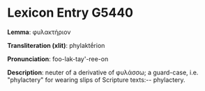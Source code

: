 # Lexicon Entry G5440

**Lemma**: φυλακτήριον

**Transliteration (xlit)**: phylaktḗrion

**Pronunciation**: foo-lak-tay'-ree-on

**Description**:
neuter of a derivative of φυλάσσω; a guard-case, i.e. "phylactery" for wearing slips of Scripture texts:-- phylactery.
